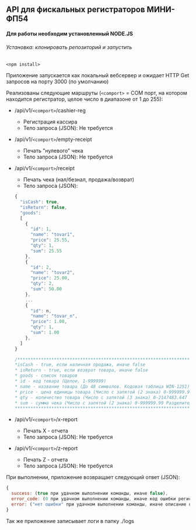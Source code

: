 ## API для фискальных регистраторов МИНИ-ФП54

#### Для работы необходим установленный NODE.JS

###### Установка: клонировать репозиторий и запустить
`<npm install>`

Приложение запускается как локальный вебсервер и ожидает HTTP Get 
запросов на порту 3000 (по умолчанию)

Реализованы следующие маршруты 
(`<comport>` = СОМ порт, на котором находится регистратор, целое число в диапазоне от 1 до 255):

* /api/v1/`<comport>`/cashier-reg
    * Регистрация кассира
    * Тело запроса (JSON): Не требуется

* /api/v1/`<comport>`/empty-receipt
    * Печать "нулевого" чека
    * Тело запроса (JSON): Не требуется

* /api/v1/`<comport>`/receipt
    * Печать чека (нал/безнал, продажа/возврат)
    * Тело запроса (JSON):
    ```javascript
    {
      "isCash": true,
      "isReturn": false,
      "goods": 
      [
        {
          "id": 1,
          "name": "tovar1",
          "price": 25.55,
          "qty": 1,
          "sum": 25.55
        },
        {
          "id": 2,
          "name": "tovar2",
          "price": 25.00,
          "qty": 2,
          "sum": 50.00
        },
        ...
        {
          "id": n,
          "name": "tovar_n",
          "price": 1.00,
          "qty": 1,
          "sum": 1.00
        },
      ]
    }
    
    /***************************************************************************************************************** 
    *isCash - true, если наличная продажа, иначе false
    * isReturn - true, если возврат товара, иначе false
    * goods - список товаров
    * id - код товара (Целое, 1-999999)
    * name - название товара (До 48 символов. Кодовая таблица WIN-1251)
    * price - цена единицы товара (Число с запятой (2 знака) 0-999999.99 Разделитель целой и дробной частей – точка)
    * qty - количество товара (Число с запятой (3 знака) 0-2147483.647 Разделитель целой и дробной частей – точка)
    * sum - сумма чека (Число с запятой (2 знака) 0-999999.99 Разделитель целой и дробной частей – точка)
    *****************************************************************************************************************/
    ```

* /api/v1/`<comport>`/x-report
    * Печать Х - отчета
    * Тело запроса (JSON): Не требуется

* /api/v1/`<comport>`/z-report
    * Печать Z - отчета
    * Тело запроса (JSON): Не требуется

При выполнении, приложение возвращает следующий ответ (JSON):
```javascript
{
  success: (true при удачном выполнении команды, иначе false),
  error_code: (0 при удачном выполнении команды, иначе код ошибки регистратора),
  error: ("нет ошибки" при удачном выполнении команды, иначе описание ошибки)
}
```
Так же приложение записывает логи в папку ./logs
